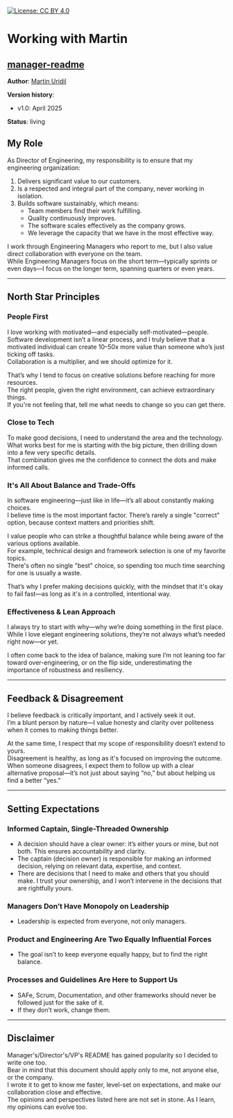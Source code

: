 [![License: CC BY 4.0](https://img.shields.io/badge/License-CC%20BY%204.0-lightgrey.svg)](https://creativecommons.org/licenses/by/4.0/)


# Working with Martin

## [manager-readme](https://github.com/muridil/manager-readme)

**Author**: [Martin Uridil](https://www.linkedin.com/in/muridil/)

**Version history**:
* v1.0: April 2025

**Status**: living


## My Role

As Director of Engineering, my responsibility is to ensure that my engineering organization:

1. Delivers significant value to our customers.
2. Is a respected and integral part of the company, never working in isolation.
3. Builds software sustainably, which means:
    - Team members find their work fulfilling.
    - Quality continuously improves.
    - The software scales effectively as the company grows.
    - We leverage the capacity that we have in the most effective way.

I work through Engineering Managers who report to me, but I also value direct collaboration with everyone on the team.  
While Engineering Managers focus on the short term—typically sprints or even days—I focus on the longer term, spanning quarters or even years.

---

## North Star Principles

### People First

I love working with motivated—and especially self-motivated—people.  
Software development isn’t a linear process, and I truly believe that a motivated individual can create 10–50x more value than someone who’s just ticking off tasks.  
Collaboration is a multiplier, and we should optimize for it.

That’s why I tend to focus on creative solutions before reaching for more resources.  
The right people, given the right environment, can achieve extraordinary things.  
If you're not feeling that, tell me what needs to change so you can get there.

### Close to Tech

To make good decisions, I need to understand the area and the technology.  
What works best for me is starting with the big picture, then drilling down into a few very specific details.  
That combination gives me the confidence to connect the dots and make informed calls.

### It's All About Balance and Trade-Offs

In software engineering—just like in life—it’s all about constantly making choices.  
I believe time is the most important factor. There’s rarely a single "correct" option, because context matters and priorities shift.

I value people who can strike a thoughtful balance while being aware of the various options available.  
For example, technical design and framework selection is one of my favorite topics.  
There's often no single "best" choice, so spending too much time searching for one is usually a waste.

That’s why I prefer making decisions quickly, with the mindset that it's okay to fail fast—as long as it's in a controlled, intentional way.

### Effectiveness & Lean Approach

I always try to start with why—why we’re doing something in the first place.  
While I love elegant engineering solutions, they’re not always what’s needed right now—or yet.

I often come back to the idea of balance, making sure I’m not leaning too far toward over-engineering, or on the flip side, underestimating the importance of robustness and resiliency.

---

## Feedback & Disagreement

I believe feedback is critically important, and I actively seek it out.  
I’m a blunt person by nature—I value honesty and clarity over politeness when it comes to making things better.

At the same time, I respect that my scope of responsibility doesn’t extend to yours.  
Disagreement is healthy, as long as it's focused on improving the outcome.  
When someone disagrees, I expect them to follow up with a clear alternative proposal—it’s not just about saying “no,” but about helping us find a better “yes.”

---

## Setting Expectations

### Informed Captain, Single-Threaded Ownership

- A decision should have a clear owner: it’s either yours or mine, but not both. This ensures accountability and clarity.
- The captain (decision owner) is responsible for making an informed decision, relying on relevant data, expertise, and context.
- There are decisions that I need to make and others that you should make. I trust your ownership, and I won’t intervene in the decisions that are rightfully yours.

### Managers Don’t Have Monopoly on Leadership

- Leadership is expected from everyone, not only managers.

### Product and Engineering Are Two Equally Influential Forces

- The goal isn’t to keep everyone equally happy, but to find the right balance.

### Processes and Guidelines Are Here to Support Us

- SAFe, Scrum, Documentation, and other frameworks should never be followed just for the sake of it.
- If they don’t work, change them.

---

## Disclaimer

Manager's/Director's/VP's README has gained popularity so I decided to write one too.  
Bear in mind that this document should apply only to me, not anyone else, or the company.  
I wrote it to get to know me faster, level-set on expectations, and make our collaboration close and effective.  
The opinions and perspectives listed here are not set in stone. As I learn, my opinions can evolve too.
